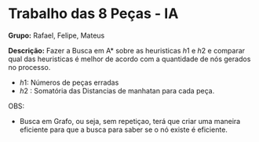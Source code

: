 # Trabalho das 8 Peças - IA

**Grupo:** Rafael, Felipe, Mateus



**Descrição:** Fazer a Busca em A*  sobre as heuristicas  $h1$ e $h2$ e comparar qual  das heuristicas é melhor de acordo com a quantidade de nós gerados no processo.

+ $h1$: Números de peças erradas
+ $h2$ :  Somatória das Distancias de manhatan para cada peça.

OBS: 

+ Busca em Grafo, ou seja, sem repetiçao, terá que criar uma maneira eficiente para que a busca para saber se o nó existe é eficiente.